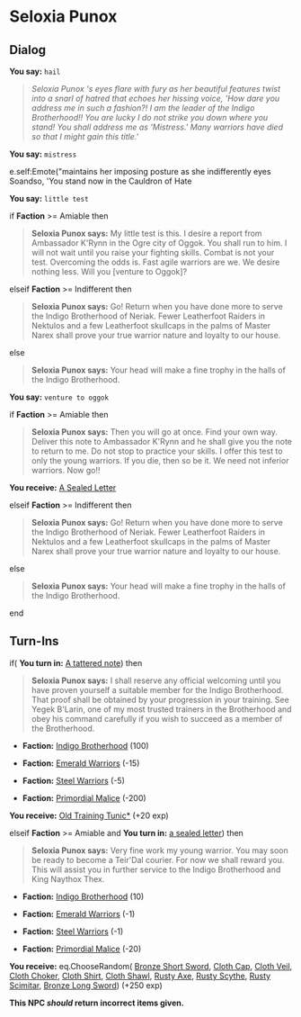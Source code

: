 # Seloxia Punox
## Dialog

**You say:** `hail`



>*Seloxia Punox 's eyes flare with fury as her beautiful features twist into a snarl of hatred that echoes her hissing voice, 'How dare you address me in such a fashion?!  I am the leader of the Indigo Brotherhood!!  You are lucky I do not strike you down where you stand!  You shall address me as 'Mistress.'  Many warriors have died so that I might gain this title.'*

**You say:** `mistress`



e.self:Emote("maintains her imposing posture as she indifferently eyes Soandso, 'You stand now in the Cauldron of Hate 

**You say:** `little test`



if **Faction** >= Amiable then



>**Seloxia Punox says:** My little test is this. I desire a report from Ambassador K'Rynn in the Ogre city of Oggok. You shall run to him. I will not wait until you raise your fighting skills. Combat is not your test. Overcoming the odds is. Fast agile warriors are we. We desire nothing less. Will you [venture to Oggok]?


elseif **Faction** >= Indifferent then



>**Seloxia Punox says:** Go! Return when you have done more to serve the Indigo Brotherhood of Neriak. Fewer Leatherfoot Raiders in Nektulos and a few Leatherfoot skullcaps in the palms of Master Narex shall prove your true warrior nature and loyalty to our house.


else



>**Seloxia Punox says:** Your head will make a fine trophy in the halls of the Indigo Brotherhood.




**You say:** `venture to oggok`



if **Faction** >= Amiable then



>**Seloxia Punox says:** Then you will go at once. Find your own way. Deliver this note to Ambassador K'Rynn and he shall give you the note to return to me. Do not stop to practice your skills. I offer this test to only the young warriors. If you die, then so be it. We need not inferior warriors. Now go!!



**You receive:**  [A Sealed Letter](/item/18842)


elseif **Faction** >= Indifferent then



>**Seloxia Punox says:** Go! Return when you have done more to serve the Indigo Brotherhood of Neriak. Fewer Leatherfoot Raiders in Nektulos and a few Leatherfoot skullcaps in the palms of Master Narex shall prove your true warrior nature and loyalty to our house.


else



>**Seloxia Punox says:** Your head will make a fine trophy in the halls of the Indigo Brotherhood.



end

## Turn-Ins





if( **You turn in:** [A tattered note](/item/18751)) then


>**Seloxia Punox says:** I shall reserve any official welcoming until you have proven yourself a suitable member for the Indigo Brotherhood. That proof shall be obtained by your progression in your training. See Yegek B'Larin, one of my most trusted trainers in the Brotherhood and obey his command carefully if you wish to succeed as a member of the Brotherhood.


* __Faction:__ [Indigo Brotherhood](/faction/270) (100)


* __Faction:__ [Emerald Warriors](/faction/326) (-15)


* __Faction:__ [Steel Warriors](/faction/311) (-5)


* __Faction:__ [Primordial Malice](/faction/1522) (-200)


 **You receive:**  [Old Training Tunic*](/item/13580) (+20 exp)

elseif **Faction** >= Amiable and  **You turn in:** [a sealed letter](/item/18843)) then   


>**Seloxia Punox says:** Very fine work my young warrior. You may soon be ready to become a Teir'Dal courier. For now we shall reward you. This will assist you in further service to the Indigo Brotherhood and King Naythox Thex.


* __Faction:__ [Indigo Brotherhood](/faction/270) (10)


* __Faction:__ [Emerald Warriors](/faction/326) (-1)


* __Faction:__ [Steel Warriors](/faction/311) (-1)


* __Faction:__ [Primordial Malice](/faction/1522) (-20)


 **You receive:** eq.ChooseRandom( [Bronze Short Sword](/item/5026), [Cloth Cap](/item/1001), [Cloth Veil](/item/1002), [Cloth Choker](/item/1003), [Cloth Shirt](/item/1004), [Cloth Shawl](/item/1005), [Rusty Axe](/item/5014), [Rusty Scythe](/item/5015), [Rusty Scimitar](/item/5021), [Bronze Long Sword](/item/5027)) (+250 exp)

**This NPC *should* return incorrect items given.**






